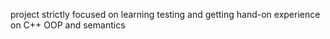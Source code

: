 project strictly focused on learning testing and getting hand-on experience on C++ OOP and semantics